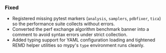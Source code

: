 ### Fixed
- Registered missing pytest markers (`analysis`, `samplers`, `pdbfixer`, `tica`) so the performance suite collects without errors.
- Converted the perf exchange algorithm benchmark banner into a comment to avoid syntax errors under strict collection.
- Added typing support for YAML configuration loading and tightened REMD helper utilities so mypy's ``type`` environment runs cleanly.
